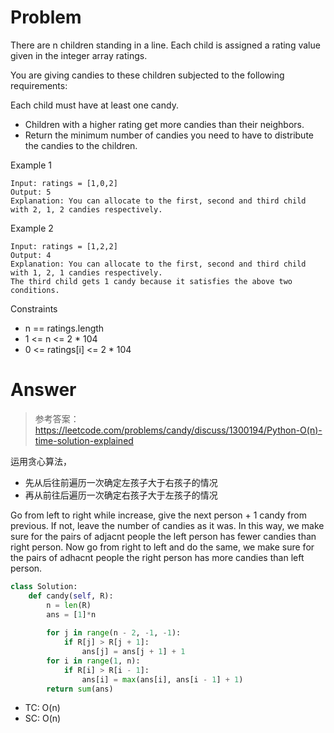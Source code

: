 # Problem
There are n children standing in a line. Each child is assigned a rating value given in the integer array ratings.

You are giving candies to these children subjected to the following requirements:

Each child must have at least one candy.
- Children with a higher rating get more candies than their neighbors.
- Return the minimum number of candies you need to have to distribute the candies to the children.

Example 1
```
Input: ratings = [1,0,2]
Output: 5
Explanation: You can allocate to the first, second and third child with 2, 1, 2 candies respectively.
```

Example 2
```
Input: ratings = [1,2,2]
Output: 4
Explanation: You can allocate to the first, second and third child with 1, 2, 1 candies respectively.
The third child gets 1 candy because it satisfies the above two conditions.
```

Constraints
- n == ratings.length
- 1 <= n <= 2 * 104
- 0 <= ratings[i] <= 2 * 104

# Answer
> 参考答案：https://leetcode.com/problems/candy/discuss/1300194/Python-O(n)-time-solution-explained

运用贪心算法，
- 先从后往前遍历一次确定左孩子大于右孩子的情况
- 再从前往后遍历一次确定右孩子大于左孩子的情况

Go from left to right while increase, give the next person + 1 candy from previous. If not, leave the number of candies as it was. In this way, we make sure for the pairs of adjacnt people the left person has fewer candies than right person. Now go from right to left and do the same, we make sure for the pairs of adhacnt people the right person has more candies than left person.
```python
class Solution:
    def candy(self, R):
        n = len(R)
        ans = [1]*n
        
        for j in range(n - 2, -1, -1):
            if R[j] > R[j + 1]:
                ans[j] = ans[j + 1] + 1
        for i in range(1, n):
            if R[i] > R[i - 1]:
                ans[i] = max(ans[i], ans[i - 1] + 1)
        return sum(ans)
```
- TC: O(n)
- SC: O(n)